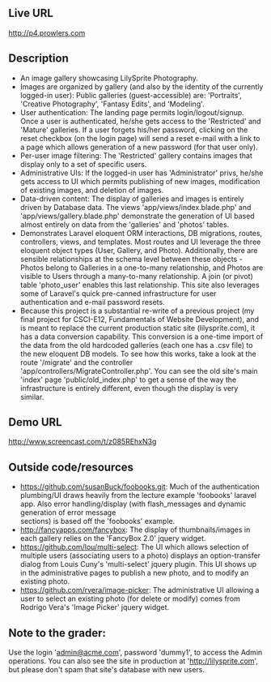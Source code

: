 ## Live URL
<http://p4.prowlers.com>

## Description
* An image gallery showcasing LilySprite Photography.
* Images are organized by gallery (and also by the identity of the currently logged-in user): Public galleries (guest-accessible) are: 'Portraits', 'Creative Photography', 'Fantasy Edits', and 'Modeling'. 
* User authentication: The landing page permits login/logout/signup. Once a user is authenticated, he/she gets access to the 'Restricted' and 'Mature' galleries. If a user forgets his/her password, clicking on the reset checkbox (on the login page) will send a reset e-mail with a link to a page which allows generation of a new password (for that user only).
* Per-user image filtering: The 'Restricted' gallery contains images that display only to a set of specific users.
* Administrative UIs: If the logged-in user has 'Administrator' privs, he/she gets access to UI which permits publishing of new images, modification of existing images, and deletion of images.
* Data-driven content: The display of galleries and images is entirely driven by Database data. The views 'app/views/index.blade.php' and 'app/views/gallery.blade.php' demonstrate the generation of UI based almost entirely on data from the 'galleries' and 'photos' tables.
* Demonstrates Laravel eloquent ORM interactions, DB migrations, routes, controllers, views, and templates. Most routes and UI leverage the three eloquent object types (User, Gallery, and Photo). Additionally, there are sensible relationships at the schema level between these objects - Photos belong to Galleries in a one-to-many relationship, and Photos are visible to Users through a many-to-many relationship. A join (or pivot) table 'photo_user' enables this last relationship. This site also leverages some of Laravel's quick pre-canned infrastructure for user authentication and e-mail password resets.
* Because this project is a substantial re-write of a previous project (my final project for CSCI-E12, Fundamentals of Website Development), and is meant to replace the current production static site (lilysprite.com), it has a data conversion capability. This conversion is a one-time import of the data from the old hardcoded galleries (each one has a .csv file) to the new eloquent DB models. To see how this works, take a look at the route '/migrate' and the controller 'app/controllers/MigrateController.php'. You can see the old site's main 'index' page 'public/old_index.php' to get a sense of the way the infrastructure is entirely different, even though the display is very similar.


## Demo URL
<http://www.screencast.com/t/z085REhxN3g>

## Outside code/resources
* https://github.com/susanBuck/foobooks.git: Much of the authentication plumbing/UI draws heavily from the lecture example 'foobooks' laravel app. Also error handling/display (with flash_messages and dynamic generation of error message <div> sections) is based off the 'foobooks' example.
* http://fancyapps.com/fancybox: The display of thumbnails/images in each gallery relies on the 'FancyBox 2.0' jquery widget.
* https://github.com/lou/multi-select: The UI which allows selection of multiple users (associating users to a photo) displays an option-transfer dialog from Louis Cuny's 'multi-select' jquery plugin. This UI shows up in the administrative pages to publish a new photo, and to modify an existing photo.
* https://github.com/rvera/image-picker: The administrative UI allowing a user to select an existing photo (for delete or modify) comes from Rodrigo Vera's 'Image Picker' jquery widget.

## Note to the grader:
Use the login 'admin@acme.com', password 'dummy1', to access the Admin operations. You can also see the site in production at 'http://lilysprite.com', but please don't spam that site's database with new users.



